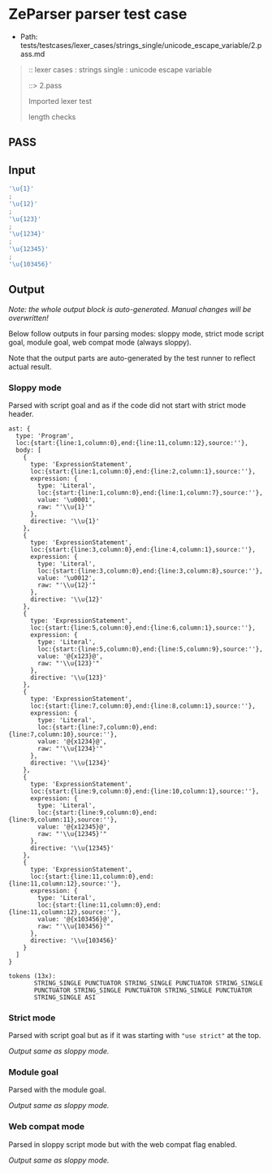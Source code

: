 # ZeParser parser test case

- Path: tests/testcases/lexer_cases/strings_single/unicode_escape_variable/2.pass.md

> :: lexer cases : strings single : unicode escape variable
>
> ::> 2.pass
>
> Imported lexer test
>
> length checks

## PASS

## Input

`````js
'\u{1}'
;
'\u{12}'
;
'\u{123}'
;
'\u{1234}'
;
'\u{12345}'
;
'\u{103456}'
`````

## Output

_Note: the whole output block is auto-generated. Manual changes will be overwritten!_

Below follow outputs in four parsing modes: sloppy mode, strict mode script goal, module goal, web compat mode (always sloppy).

Note that the output parts are auto-generated by the test runner to reflect actual result.

### Sloppy mode

Parsed with script goal and as if the code did not start with strict mode header.

`````
ast: {
  type: 'Program',
  loc:{start:{line:1,column:0},end:{line:11,column:12},source:''},
  body: [
    {
      type: 'ExpressionStatement',
      loc:{start:{line:1,column:0},end:{line:2,column:1},source:''},
      expression: {
        type: 'Literal',
        loc:{start:{line:1,column:0},end:{line:1,column:7},source:''},
        value: '\u0001',
        raw: "'\\u{1}'"
      },
      directive: '\\u{1}'
    },
    {
      type: 'ExpressionStatement',
      loc:{start:{line:3,column:0},end:{line:4,column:1},source:''},
      expression: {
        type: 'Literal',
        loc:{start:{line:3,column:0},end:{line:3,column:8},source:''},
        value: '\u0012',
        raw: "'\\u{12}'"
      },
      directive: '\\u{12}'
    },
    {
      type: 'ExpressionStatement',
      loc:{start:{line:5,column:0},end:{line:6,column:1},source:''},
      expression: {
        type: 'Literal',
        loc:{start:{line:5,column:0},end:{line:5,column:9},source:''},
        value: '@{x123}@',
        raw: "'\\u{123}'"
      },
      directive: '\\u{123}'
    },
    {
      type: 'ExpressionStatement',
      loc:{start:{line:7,column:0},end:{line:8,column:1},source:''},
      expression: {
        type: 'Literal',
        loc:{start:{line:7,column:0},end:{line:7,column:10},source:''},
        value: '@{x1234}@',
        raw: "'\\u{1234}'"
      },
      directive: '\\u{1234}'
    },
    {
      type: 'ExpressionStatement',
      loc:{start:{line:9,column:0},end:{line:10,column:1},source:''},
      expression: {
        type: 'Literal',
        loc:{start:{line:9,column:0},end:{line:9,column:11},source:''},
        value: '@{x12345}@',
        raw: "'\\u{12345}'"
      },
      directive: '\\u{12345}'
    },
    {
      type: 'ExpressionStatement',
      loc:{start:{line:11,column:0},end:{line:11,column:12},source:''},
      expression: {
        type: 'Literal',
        loc:{start:{line:11,column:0},end:{line:11,column:12},source:''},
        value: '@{x103456}@',
        raw: "'\\u{103456}'"
      },
      directive: '\\u{103456}'
    }
  ]
}

tokens (13x):
       STRING_SINGLE PUNCTUATOR STRING_SINGLE PUNCTUATOR STRING_SINGLE
       PUNCTUATOR STRING_SINGLE PUNCTUATOR STRING_SINGLE PUNCTUATOR
       STRING_SINGLE ASI
`````

### Strict mode

Parsed with script goal but as if it was starting with `"use strict"` at the top.

_Output same as sloppy mode._

### Module goal

Parsed with the module goal.

_Output same as sloppy mode._

### Web compat mode

Parsed in sloppy script mode but with the web compat flag enabled.

_Output same as sloppy mode._
